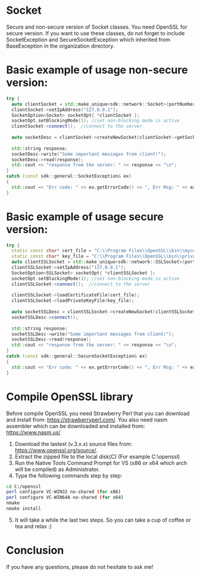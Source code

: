 # Socket
Secure and non-secure version of Socket classes. You need OpenSSL for secure version. If you want to use these classes, do not forget to include SocketException and SecureSocketException which inherited from BaseException in the organization directory.

# Basic example of usage non-secure version:

```c++
try {
  auto clientSocket = std::make_unique<sdk::network::Socket>(portNumber);
  clientSocket->setIpAddress("127.0.0.1");
  SocketOption<Socket> socketOpt{ *clientSocket };
  socketOpt.setBlockingMode(1);	//set non-blocking mode is active
  clientSocket->connect();  //connect to the server
  
  auto socketDesc = clientSocket->createNewSocket(clientSocket->getSocketId());
  
  std::string response;
  socketDesc->write("Some important messages from client!");
  socketDesc->read(response);
  std::cout << "response from the server: " << response << "\n";
}
catch (const sdk::general::SocketException& ex)
{
  std::cout << "Err code: " << ex.getErrorCode() << ", Err Msg: " << ex.getErrorMsg() << "\n"; 
}
```

# Basic example of usage secure version:

```c++
try {
  static const char* cert_file = "C:\\Program Files\\OpenSSL\\bin\\mycert.pem";
  static const char* key_file = "C:\\Program Files\\OpenSSL\\bin\\privateKey.key";
  auto clientSSLSocket = std::make_unique<sdk::network::SSLSocket>(portNumber, connection_method::client);
  clientSSLSocket->setIpAddress("127.0.0.1");
  SocketOption<SSLSocket> socketOpt{ *clientSSLSocket };
  socketOpt.setBlockingMode(1);	//set non-blocking mode is active
  clientSSLSocket->connect();  //connect to the server
  
  clientSSLSocket->loadCertificateFile(cert_file);
  clientSSLSocket->loadPrivateKeyFile(key_file);
  
  auto socketSSLDesc = clientSSLSocket->createNewSocket(clientSSLSocket->getSocketId());
  socketSSLDesc->connect();
  
  std::string response;
  socketSSLDesc->write("Some important messages from client!");
  socketSSLDesc->read(response);
  std::cout << "response from the server: " << response << "\n";
}
catch (const sdk::general::SecureSocketException& ex)
{
  std::cout << "Err code: " << ex.getErrorCode() << ", Err Msg: " << ex.getErrorMsg() << "\n"; 
}
```

# Compile OpenSSL library
Before compile OpenSSL you need Strawberry Perl that you can download and install from: https://strawberryperl.com/. You also need nasm assembler which can be downloaded and installed from: https://www.nasm.us/

1. Download the lastest (v.3.x.x) source files from: https://www.openssl.org/source/.
2. Extract the zipped file to the local disk(C) (For example C:\openssl)
3. Run the Native Tools Command Prompt for VS (x86 or x64 which arch will be compiled) as Administrator.
4. Type the following commands step by step:
```bash
cd C:/openssl
perl configure VC-WIN32 no-shared (for x86)
perl configure VC-WIN64A no-shared (for x64)
nmake
nmake install
```
5. It will take a while the last two steps. So you can take a cup of coffee or tea and relax :)

# Conclusion
If you have any questions, please do not hesitate to ask me!

